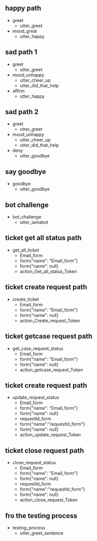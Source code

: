 ## happy path
* greet
  - utter_greet
* mood_great
  - utter_happy

## sad path 1
* greet
  - utter_greet
* mood_unhappy
  - utter_cheer_up
  - utter_did_that_help
* affirm
  - utter_happy

## sad path 2
* greet
  - utter_greet
* mood_unhappy
  - utter_cheer_up
  - utter_did_that_help
* deny
  - utter_goodbye

## say goodbye
* goodbye
  - utter_goodbye

## bot challenge
* bot_challenge
  - utter_iamabot

## ticket get all status path
* get_all_ticket
  - Email_form
  - form{"name": "Email_form"}
  - form{"name": null}
  - action_Get_all_status_Token

## ticket create request path
* create_ticket
  - Email_form
  - form{"name": "Email_form"}
  - form{"name": null}
  - action_Create_request_Token

## ticket getcase request path
* get_case_request_status
  - Email_form
  - form{"name": "Email_form"}
  - form{"name": null}
  - action_getcase_request_Token

## ticket create request path
* update_request_status
  - Email_form
  - form{"name": "Email_form"}
  - form{"name": null}
  - requestId_form
  - form{"name":"requestId_form"}
  - form{"name": null}
  - action_update_request_Token

## ticket close request path
* close_request_status
  - Email_form
  - form{"name": "Email_form"}
  - form{"name": null}
  - requestId_form
  - form{"name":"requestId_form"}
  - form{"name": null}
  - action_close_request_Token


## fro the testing process
* testing_process
  - utter_greet_sentence